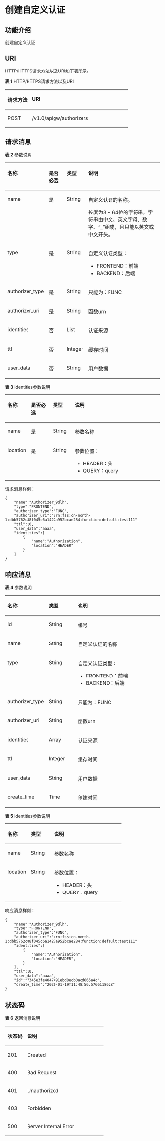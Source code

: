 # 创建自定义认证<a name="apig-lgapi-200220031"></a>

## 功能介绍<a name="section66524352"></a>

创建自定义认证

## URI<a name="section61848258"></a>

HTTP/HTTPS请求方法以及URI如下表所示。

**表 1**  HTTP/HTTPS请求方法以及URI

<a name="table27084002"></a>
<table><thead align="left"><tr id="row40355780"><th class="cellrowborder" valign="top" width="20%" id="mcps1.2.3.1.1"><p id="p47592766"><a name="p47592766"></a><a name="p47592766"></a>请求方法</p>
</th>
<th class="cellrowborder" valign="top" width="80%" id="mcps1.2.3.1.2"><p id="p29808828"><a name="p29808828"></a><a name="p29808828"></a>URI</p>
</th>
</tr>
</thead>
<tbody><tr id="row65704871"><td class="cellrowborder" valign="top" width="20%" headers="mcps1.2.3.1.1 "><p id="p20494310"><a name="p20494310"></a><a name="p20494310"></a>POST</p>
</td>
<td class="cellrowborder" valign="top" width="80%" headers="mcps1.2.3.1.2 "><p id="p49426402"><a name="p49426402"></a><a name="p49426402"></a>/v1.0/apigw/authorizers</p>
</td>
</tr>
</tbody>
</table>

## 请求消息<a name="section19763417"></a>

**表 2**  参数说明

<a name="table44115586"></a>
<table><thead align="left"><tr id="row63561487"><th class="cellrowborder" valign="top" width="15.17%" id="mcps1.2.5.1.1"><p id="p48206846"><a name="p48206846"></a><a name="p48206846"></a>名称</p>
</th>
<th class="cellrowborder" valign="top" width="14.12%" id="mcps1.2.5.1.2"><p id="p12440449"><a name="p12440449"></a><a name="p12440449"></a>是否必选</p>
</th>
<th class="cellrowborder" valign="top" width="14.14%" id="mcps1.2.5.1.3"><p id="p1043457"><a name="p1043457"></a><a name="p1043457"></a>类型</p>
</th>
<th class="cellrowborder" valign="top" width="56.57%" id="mcps1.2.5.1.4"><p id="p17411173"><a name="p17411173"></a><a name="p17411173"></a>说明</p>
</th>
</tr>
</thead>
<tbody><tr id="row1018902"><td class="cellrowborder" valign="top" width="15.17%" headers="mcps1.2.5.1.1 "><p id="p15422203"><a name="p15422203"></a><a name="p15422203"></a>name</p>
</td>
<td class="cellrowborder" valign="top" width="14.12%" headers="mcps1.2.5.1.2 "><p id="p41238908"><a name="p41238908"></a><a name="p41238908"></a>是</p>
</td>
<td class="cellrowborder" valign="top" width="14.14%" headers="mcps1.2.5.1.3 "><p id="p52017283"><a name="p52017283"></a><a name="p52017283"></a>String</p>
</td>
<td class="cellrowborder" valign="top" width="56.57%" headers="mcps1.2.5.1.4 "><p id="p52650357"><a name="p52650357"></a><a name="p52650357"></a>自定义认证的名称。</p>
<p id="p62949411"><a name="p62949411"></a><a name="p62949411"></a>长度为3 ~ 64位的字符串，字符串由中文、英文字母、数字、“_”组成，且只能以英文或中文开头。</p>
</td>
</tr>
<tr id="row25118534"><td class="cellrowborder" valign="top" width="15.17%" headers="mcps1.2.5.1.1 "><p id="p21335372"><a name="p21335372"></a><a name="p21335372"></a>type</p>
</td>
<td class="cellrowborder" valign="top" width="14.12%" headers="mcps1.2.5.1.2 "><p id="p335614714610"><a name="p335614714610"></a><a name="p335614714610"></a>是</p>
</td>
<td class="cellrowborder" valign="top" width="14.14%" headers="mcps1.2.5.1.3 "><p id="p59395084"><a name="p59395084"></a><a name="p59395084"></a>String</p>
</td>
<td class="cellrowborder" valign="top" width="56.57%" headers="mcps1.2.5.1.4 "><p id="p46272536"><a name="p46272536"></a><a name="p46272536"></a>自定义认证类型：</p>
<a name="ul184514919444"></a><a name="ul184514919444"></a><ul id="ul184514919444"><li>FRONTEND：前端</li><li>BACKEND：后端</li></ul>
</td>
</tr>
<tr id="row57551867452"><td class="cellrowborder" valign="top" width="15.17%" headers="mcps1.2.5.1.1 "><p id="p6755263454"><a name="p6755263454"></a><a name="p6755263454"></a>authorizer_type</p>
</td>
<td class="cellrowborder" valign="top" width="14.12%" headers="mcps1.2.5.1.2 "><p id="p167581072468"><a name="p167581072468"></a><a name="p167581072468"></a>是</p>
</td>
<td class="cellrowborder" valign="top" width="14.14%" headers="mcps1.2.5.1.3 "><p id="p15525410194617"><a name="p15525410194617"></a><a name="p15525410194617"></a>String</p>
</td>
<td class="cellrowborder" valign="top" width="56.57%" headers="mcps1.2.5.1.4 "><p id="p177550674512"><a name="p177550674512"></a><a name="p177550674512"></a>只能为：FUNC</p>
</td>
</tr>
<tr id="row8176415184514"><td class="cellrowborder" valign="top" width="15.17%" headers="mcps1.2.5.1.1 "><p id="p21761515154518"><a name="p21761515154518"></a><a name="p21761515154518"></a>authorizer_uri</p>
</td>
<td class="cellrowborder" valign="top" width="14.12%" headers="mcps1.2.5.1.2 "><p id="p12270104464914"><a name="p12270104464914"></a><a name="p12270104464914"></a>是</p>
</td>
<td class="cellrowborder" valign="top" width="14.14%" headers="mcps1.2.5.1.3 "><p id="p1924219460498"><a name="p1924219460498"></a><a name="p1924219460498"></a>String</p>
</td>
<td class="cellrowborder" valign="top" width="56.57%" headers="mcps1.2.5.1.4 "><p id="p10176161584511"><a name="p10176161584511"></a><a name="p10176161584511"></a>函数urn</p>
</td>
</tr>
<tr id="row143721441454"><td class="cellrowborder" valign="top" width="15.17%" headers="mcps1.2.5.1.1 "><p id="p837219434519"><a name="p837219434519"></a><a name="p837219434519"></a>identities</p>
</td>
<td class="cellrowborder" valign="top" width="14.12%" headers="mcps1.2.5.1.2 "><p id="p276710171500"><a name="p276710171500"></a><a name="p276710171500"></a>否</p>
</td>
<td class="cellrowborder" valign="top" width="14.14%" headers="mcps1.2.5.1.3 "><p id="p143721548454"><a name="p143721548454"></a><a name="p143721548454"></a>List</p>
</td>
<td class="cellrowborder" valign="top" width="56.57%" headers="mcps1.2.5.1.4 "><p id="p7372104124510"><a name="p7372104124510"></a><a name="p7372104124510"></a>认证来源</p>
</td>
</tr>
<tr id="row16161657164410"><td class="cellrowborder" valign="top" width="15.17%" headers="mcps1.2.5.1.1 "><p id="p2161175774411"><a name="p2161175774411"></a><a name="p2161175774411"></a>ttl</p>
</td>
<td class="cellrowborder" valign="top" width="14.12%" headers="mcps1.2.5.1.2 "><p id="p2848315204816"><a name="p2848315204816"></a><a name="p2848315204816"></a>否</p>
</td>
<td class="cellrowborder" valign="top" width="14.14%" headers="mcps1.2.5.1.3 "><p id="p9162195715445"><a name="p9162195715445"></a><a name="p9162195715445"></a>Integer</p>
</td>
<td class="cellrowborder" valign="top" width="56.57%" headers="mcps1.2.5.1.4 "><p id="p1116215578449"><a name="p1116215578449"></a><a name="p1116215578449"></a>缓存时间</p>
</td>
</tr>
<tr id="row193245015451"><td class="cellrowborder" valign="top" width="15.17%" headers="mcps1.2.5.1.1 "><p id="p33241209456"><a name="p33241209456"></a><a name="p33241209456"></a>user_data</p>
</td>
<td class="cellrowborder" valign="top" width="14.12%" headers="mcps1.2.5.1.2 "><p id="p15324209458"><a name="p15324209458"></a><a name="p15324209458"></a>否</p>
</td>
<td class="cellrowborder" valign="top" width="14.14%" headers="mcps1.2.5.1.3 "><p id="p119995794713"><a name="p119995794713"></a><a name="p119995794713"></a>String</p>
</td>
<td class="cellrowborder" valign="top" width="56.57%" headers="mcps1.2.5.1.4 "><p id="p63241708451"><a name="p63241708451"></a><a name="p63241708451"></a>用户数据</p>
</td>
</tr>
</tbody>
</table>

**表 3**  identities参数说明

<a name="table751518476529"></a>
<table><thead align="left"><tr id="row15515104765219"><th class="cellrowborder" valign="top" width="15.17%" id="mcps1.2.5.1.1"><p id="p051534710522"><a name="p051534710522"></a><a name="p051534710522"></a>名称</p>
</th>
<th class="cellrowborder" valign="top" width="14.12%" id="mcps1.2.5.1.2"><p id="p7515247185217"><a name="p7515247185217"></a><a name="p7515247185217"></a>是否必选</p>
</th>
<th class="cellrowborder" valign="top" width="14.14%" id="mcps1.2.5.1.3"><p id="p1851554745210"><a name="p1851554745210"></a><a name="p1851554745210"></a>类型</p>
</th>
<th class="cellrowborder" valign="top" width="56.57%" id="mcps1.2.5.1.4"><p id="p1251518475521"><a name="p1251518475521"></a><a name="p1251518475521"></a>说明</p>
</th>
</tr>
</thead>
<tbody><tr id="row115151247115218"><td class="cellrowborder" valign="top" width="15.17%" headers="mcps1.2.5.1.1 "><p id="p851544715212"><a name="p851544715212"></a><a name="p851544715212"></a>name</p>
</td>
<td class="cellrowborder" valign="top" width="14.12%" headers="mcps1.2.5.1.2 "><p id="p135159470525"><a name="p135159470525"></a><a name="p135159470525"></a>是</p>
</td>
<td class="cellrowborder" valign="top" width="14.14%" headers="mcps1.2.5.1.3 "><p id="p05151147195213"><a name="p05151147195213"></a><a name="p05151147195213"></a>String</p>
</td>
<td class="cellrowborder" valign="top" width="56.57%" headers="mcps1.2.5.1.4 "><p id="p15515247185210"><a name="p15515247185210"></a><a name="p15515247185210"></a>参数名称</p>
</td>
</tr>
<tr id="row20515847185220"><td class="cellrowborder" valign="top" width="15.17%" headers="mcps1.2.5.1.1 "><p id="p138669785419"><a name="p138669785419"></a><a name="p138669785419"></a>location</p>
</td>
<td class="cellrowborder" valign="top" width="14.12%" headers="mcps1.2.5.1.2 "><p id="p551613475524"><a name="p551613475524"></a><a name="p551613475524"></a>是</p>
</td>
<td class="cellrowborder" valign="top" width="14.14%" headers="mcps1.2.5.1.3 "><p id="p151684735216"><a name="p151684735216"></a><a name="p151684735216"></a>String</p>
</td>
<td class="cellrowborder" valign="top" width="56.57%" headers="mcps1.2.5.1.4 "><p id="p164741530135518"><a name="p164741530135518"></a><a name="p164741530135518"></a>参数位置：</p>
<a name="ul20474173014554"></a><a name="ul20474173014554"></a><ul id="ul20474173014554"><li>HEADER：头</li><li>QUERY：query</li></ul>
</td>
</tr>
</tbody>
</table>

请求消息样例：

```
{
    "name":"Authorizer_9dlh",
    "type":"FRONTEND",
    "authorizer_type":"FUNC",
    "authorizer_uri":"urn:fss:cn-north-1:dbb5762c88f045c6a1427a952bcae284:function:default:test111",
    "ttl":10,
    "user_data":"aaaa",
    "identities":[
        {
            "name":"Authorization",
            "location":"HEADER"
        }
    ]
}
```

## 响应消息<a name="section57332943"></a>

**表 4**  参数说明

<a name="table2803298"></a>
<table><thead align="left"><tr id="row9258659"><th class="cellrowborder" valign="top" width="20.02%" id="mcps1.2.4.1.1"><p id="p11753897"><a name="p11753897"></a><a name="p11753897"></a>名称</p>
</th>
<th class="cellrowborder" valign="top" width="19.98%" id="mcps1.2.4.1.2"><p id="p12541637"><a name="p12541637"></a><a name="p12541637"></a>类型</p>
</th>
<th class="cellrowborder" valign="top" width="60%" id="mcps1.2.4.1.3"><p id="p9239644"><a name="p9239644"></a><a name="p9239644"></a>说明</p>
</th>
</tr>
</thead>
<tbody><tr id="row10213720"><td class="cellrowborder" valign="top" width="20.02%" headers="mcps1.2.4.1.1 "><p id="p22005025"><a name="p22005025"></a><a name="p22005025"></a>id</p>
</td>
<td class="cellrowborder" valign="top" width="19.98%" headers="mcps1.2.4.1.2 "><p id="p37576606"><a name="p37576606"></a><a name="p37576606"></a>String</p>
</td>
<td class="cellrowborder" valign="top" width="60%" headers="mcps1.2.4.1.3 "><p id="p23806264"><a name="p23806264"></a><a name="p23806264"></a>编号</p>
</td>
</tr>
<tr id="row12929787"><td class="cellrowborder" valign="top" width="20.02%" headers="mcps1.2.4.1.1 "><p id="p40679818"><a name="p40679818"></a><a name="p40679818"></a>name</p>
</td>
<td class="cellrowborder" valign="top" width="19.98%" headers="mcps1.2.4.1.2 "><p id="p6730986"><a name="p6730986"></a><a name="p6730986"></a>String</p>
</td>
<td class="cellrowborder" valign="top" width="60%" headers="mcps1.2.4.1.3 "><p id="p4183116625"><a name="p4183116625"></a><a name="p4183116625"></a>自定义认证的名称</p>
</td>
</tr>
<tr id="row7942236"><td class="cellrowborder" valign="top" width="20.02%" headers="mcps1.2.4.1.1 "><p id="p078091916016"><a name="p078091916016"></a><a name="p078091916016"></a>type</p>
</td>
<td class="cellrowborder" valign="top" width="19.98%" headers="mcps1.2.4.1.2 "><p id="p43191612927"><a name="p43191612927"></a><a name="p43191612927"></a></p>
<p id="p1131817121824"><a name="p1131817121824"></a><a name="p1131817121824"></a>String</p>
</td>
<td class="cellrowborder" valign="top" width="60%" headers="mcps1.2.4.1.3 "><p id="p174157561811"><a name="p174157561811"></a><a name="p174157561811"></a>自定义认证类型：</p>
<a name="ul04151356316"></a><a name="ul04151356316"></a><ul id="ul04151356316"><li>FRONTEND：前端</li><li>BACKEND：后端</li></ul>
</td>
</tr>
<tr id="row26358777"><td class="cellrowborder" valign="top" width="20.02%" headers="mcps1.2.4.1.1 "><p id="p14730142317016"><a name="p14730142317016"></a><a name="p14730142317016"></a>authorizer_type</p>
</td>
<td class="cellrowborder" valign="top" width="19.98%" headers="mcps1.2.4.1.2 "><p id="p398200"><a name="p398200"></a><a name="p398200"></a>String</p>
</td>
<td class="cellrowborder" valign="top" width="60%" headers="mcps1.2.4.1.3 "><p id="p10821651114"><a name="p10821651114"></a><a name="p10821651114"></a>只能为：FUNC</p>
</td>
</tr>
<tr id="row21852379"><td class="cellrowborder" valign="top" width="20.02%" headers="mcps1.2.4.1.1 "><p id="p1530418271701"><a name="p1530418271701"></a><a name="p1530418271701"></a>authorizer_uri</p>
</td>
<td class="cellrowborder" valign="top" width="19.98%" headers="mcps1.2.4.1.2 "><p id="p36223141827"><a name="p36223141827"></a><a name="p36223141827"></a>String</p>
</td>
<td class="cellrowborder" valign="top" width="60%" headers="mcps1.2.4.1.3 "><p id="p13462546519"><a name="p13462546519"></a><a name="p13462546519"></a>函数urn</p>
</td>
</tr>
<tr id="row17074768"><td class="cellrowborder" valign="top" width="20.02%" headers="mcps1.2.4.1.1 "><p id="p1404467010"><a name="p1404467010"></a><a name="p1404467010"></a>identities</p>
</td>
<td class="cellrowborder" valign="top" width="19.98%" headers="mcps1.2.4.1.2 "><p id="p1289301726"><a name="p1289301726"></a><a name="p1289301726"></a>Array</p>
</td>
<td class="cellrowborder" valign="top" width="60%" headers="mcps1.2.4.1.3 "><p id="p3687421212"><a name="p3687421212"></a><a name="p3687421212"></a>认证来源</p>
</td>
</tr>
<tr id="row23864751"><td class="cellrowborder" valign="top" width="20.02%" headers="mcps1.2.4.1.1 "><p id="p176566481901"><a name="p176566481901"></a><a name="p176566481901"></a>ttl</p>
</td>
<td class="cellrowborder" valign="top" width="19.98%" headers="mcps1.2.4.1.2 "><p id="p2566123613220"><a name="p2566123613220"></a><a name="p2566123613220"></a>Integer</p>
</td>
<td class="cellrowborder" valign="top" width="60%" headers="mcps1.2.4.1.3 "><p id="p11732173710119"><a name="p11732173710119"></a><a name="p11732173710119"></a>缓存时间</p>
</td>
</tr>
<tr id="row19473624"><td class="cellrowborder" valign="top" width="20.02%" headers="mcps1.2.4.1.1 "><p id="p13273951706"><a name="p13273951706"></a><a name="p13273951706"></a>user_data</p>
</td>
<td class="cellrowborder" valign="top" width="19.98%" headers="mcps1.2.4.1.2 "><p id="p2062812416220"><a name="p2062812416220"></a><a name="p2062812416220"></a>String</p>
</td>
<td class="cellrowborder" valign="top" width="60%" headers="mcps1.2.4.1.3 "><p id="p112028271314"><a name="p112028271314"></a><a name="p112028271314"></a>用户数据</p>
</td>
</tr>
<tr id="row168471214124017"><td class="cellrowborder" valign="top" width="20.02%" headers="mcps1.2.4.1.1 "><p id="p19764828113"><a name="p19764828113"></a><a name="p19764828113"></a>create_time</p>
</td>
<td class="cellrowborder" valign="top" width="19.98%" headers="mcps1.2.4.1.2 "><p id="p64189201"><a name="p64189201"></a><a name="p64189201"></a>Time</p>
</td>
<td class="cellrowborder" valign="top" width="60%" headers="mcps1.2.4.1.3 "><p id="p31942831"><a name="p31942831"></a><a name="p31942831"></a>创建时间</p>
</td>
</tr>
</tbody>
</table>

**表 5**  identities参数说明

<a name="table19554526582"></a>
<table><thead align="left"><tr id="row65535215818"><th class="cellrowborder" valign="top" width="20.02%" id="mcps1.2.4.1.1"><p id="p1555145245815"><a name="p1555145245815"></a><a name="p1555145245815"></a>名称</p>
</th>
<th class="cellrowborder" valign="top" width="19.98%" id="mcps1.2.4.1.2"><p id="p135555214586"><a name="p135555214586"></a><a name="p135555214586"></a>类型</p>
</th>
<th class="cellrowborder" valign="top" width="60%" id="mcps1.2.4.1.3"><p id="p135535214586"><a name="p135535214586"></a><a name="p135535214586"></a>说明</p>
</th>
</tr>
</thead>
<tbody><tr id="row25525218586"><td class="cellrowborder" valign="top" width="20.02%" headers="mcps1.2.4.1.1 "><p id="p146251519115919"><a name="p146251519115919"></a><a name="p146251519115919"></a>name</p>
</td>
<td class="cellrowborder" valign="top" width="19.98%" headers="mcps1.2.4.1.2 "><p id="p165525265811"><a name="p165525265811"></a><a name="p165525265811"></a>String</p>
</td>
<td class="cellrowborder" valign="top" width="60%" headers="mcps1.2.4.1.3 "><p id="p1097423515913"><a name="p1097423515913"></a><a name="p1097423515913"></a>参数名称</p>
</td>
</tr>
<tr id="row125565225812"><td class="cellrowborder" valign="top" width="20.02%" headers="mcps1.2.4.1.1 "><p id="p10536132655914"><a name="p10536132655914"></a><a name="p10536132655914"></a>location</p>
</td>
<td class="cellrowborder" valign="top" width="19.98%" headers="mcps1.2.4.1.2 "><p id="p655452205813"><a name="p655452205813"></a><a name="p655452205813"></a>String</p>
</td>
<td class="cellrowborder" valign="top" width="60%" headers="mcps1.2.4.1.3 "><p id="p692424514593"><a name="p692424514593"></a><a name="p692424514593"></a>参数位置：</p>
<a name="ul5924194585913"></a><a name="ul5924194585913"></a><ul id="ul5924194585913"><li>HEADER：头</li><li>QUERY：query</li></ul>
</td>
</tr>
</tbody>
</table>

响应消息样例：

```
{
    "name":"Authorizer_9dlh",
    "type":"FRONTEND",
    "authorizer_type":"FUNC",
    "authorizer_uri":"urn:fss:cn-north-1:dbb5762c88f045c6a1427a952bcae284:function:default:test111",
    "identities":[
        {
            "name":"Authorization",
            "location":"HEADER",
        }
    ],
    "ttl":10,
    "user_data":"aaaa",
    "id":"7345e3fe4047491ebd8ecb0acd665a4c",
    "create_time":"2020-01-19T11:48:56.576611862Z"
}
```

## 状态码<a name="section43653029"></a>

**表 6**  返回消息说明

<a name="table61067539"></a>
<table><thead align="left"><tr id="row16541512"><th class="cellrowborder" valign="top" width="20%" id="mcps1.2.3.1.1"><p id="p64794090"><a name="p64794090"></a><a name="p64794090"></a>状态码</p>
</th>
<th class="cellrowborder" valign="top" width="80%" id="mcps1.2.3.1.2"><p id="p13829924"><a name="p13829924"></a><a name="p13829924"></a>说明</p>
</th>
</tr>
</thead>
<tbody><tr id="row46482079"><td class="cellrowborder" valign="top" width="20%" headers="mcps1.2.3.1.1 "><p id="p6952067"><a name="p6952067"></a><a name="p6952067"></a>201</p>
</td>
<td class="cellrowborder" valign="top" width="80%" headers="mcps1.2.3.1.2 "><p id="p73578115452"><a name="p73578115452"></a><a name="p73578115452"></a>Created</p>
</td>
</tr>
<tr id="row34892078"><td class="cellrowborder" valign="top" width="20%" headers="mcps1.2.3.1.1 "><p id="p7686078"><a name="p7686078"></a><a name="p7686078"></a>400</p>
</td>
<td class="cellrowborder" valign="top" width="80%" headers="mcps1.2.3.1.2 "><p id="p48128109554"><a name="p48128109554"></a><a name="p48128109554"></a>Bad Request</p>
</td>
</tr>
<tr id="row33115333"><td class="cellrowborder" valign="top" width="20%" headers="mcps1.2.3.1.1 "><p id="p65096331"><a name="p65096331"></a><a name="p65096331"></a>401</p>
</td>
<td class="cellrowborder" valign="top" width="80%" headers="mcps1.2.3.1.2 "><p id="p9203142078"><a name="p9203142078"></a><a name="p9203142078"></a>Unauthorized</p>
</td>
</tr>
<tr id="row9258873"><td class="cellrowborder" valign="top" width="20%" headers="mcps1.2.3.1.1 "><p id="p11771280"><a name="p11771280"></a><a name="p11771280"></a>403</p>
</td>
<td class="cellrowborder" valign="top" width="80%" headers="mcps1.2.3.1.2 "><p id="p13949586"><a name="p13949586"></a><a name="p13949586"></a>Forbidden</p>
</td>
</tr>
<tr id="row58437416"><td class="cellrowborder" valign="top" width="20%" headers="mcps1.2.3.1.1 "><p id="p35810232"><a name="p35810232"></a><a name="p35810232"></a>500</p>
</td>
<td class="cellrowborder" valign="top" width="80%" headers="mcps1.2.3.1.2 "><p id="p14947689"><a name="p14947689"></a><a name="p14947689"></a>Server Internal Error</p>
</td>
</tr>
</tbody>
</table>

